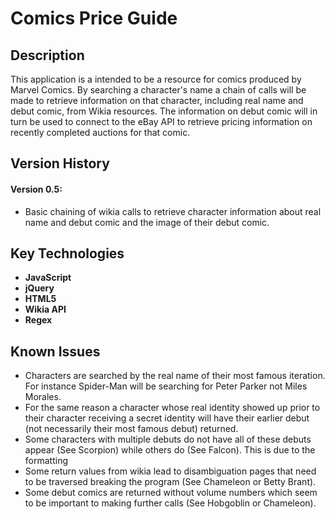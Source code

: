 # Comics Price Guide

## Description
This application is a intended to be a resource for comics produced by Marvel Comics. By searching a character's name a chain of calls will be made to retrieve information on that character, including real name and debut comic, from Wikia resources. The information on debut comic will in turn be used to connect to the eBay API to retrieve pricing information on recently completed auctions for that comic.


## Version History
#### Version 0.5:
- Basic chaining of wikia calls to retrieve character information about real name and debut comic and the image of their debut comic.


## Key Technologies
- **JavaScript**
- **jQuery**
- **HTML5**
- **Wikia API**
- **Regex**

## Known Issues
- Characters are searched by the real name of their most famous iteration. For instance Spider-Man will be searching for Peter Parker not Miles Morales. 
- For the same reason a character whose real identity showed up prior to their character receiving a secret identity will have their earlier debut (not necessarily their most famous debut) returned.
- Some characters with multiple debuts do not have all of these debuts appear (See Scorpion) while others do (See Falcon). This is due to the formatting
- Some return values from wikia lead to disambiguation pages that need to be traversed breaking the program (See Chameleon or Betty Brant).
- Some debut comics are returned without volume numbers which seem to be important to making further calls (See Hobgoblin or Chameleon).


